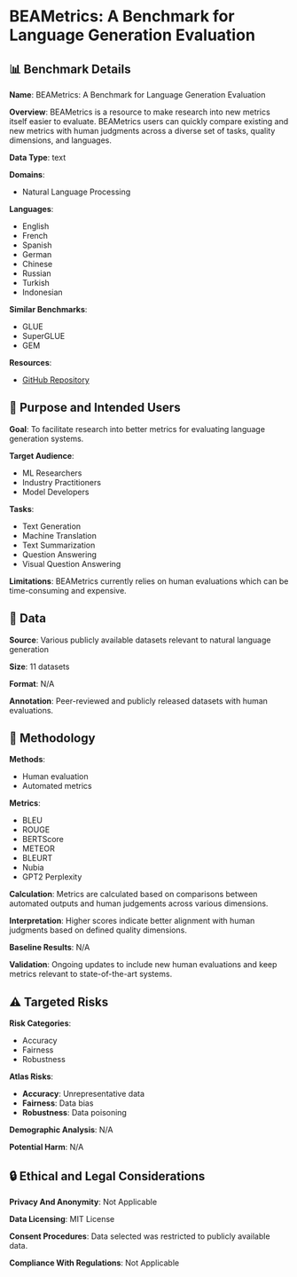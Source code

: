 # BEAMetrics: A Benchmark for Language Generation Evaluation

## 📊 Benchmark Details

**Name**: BEAMetrics: A Benchmark for Language Generation Evaluation

**Overview**: BEAMetrics is a resource to make research into new metrics itself easier to evaluate. BEAMetrics users can quickly compare existing and new metrics with human judgments across a diverse set of tasks, quality dimensions, and languages.

**Data Type**: text

**Domains**:
- Natural Language Processing

**Languages**:
- English
- French
- Spanish
- German
- Chinese
- Russian
- Turkish
- Indonesian

**Similar Benchmarks**:
- GLUE
- SuperGLUE
- GEM

**Resources**:
- [GitHub Repository](https://github.com/ThomasScialom/BEAMetrics)

## 🎯 Purpose and Intended Users

**Goal**: To facilitate research into better metrics for evaluating language generation systems.

**Target Audience**:
- ML Researchers
- Industry Practitioners
- Model Developers

**Tasks**:
- Text Generation
- Machine Translation
- Text Summarization
- Question Answering
- Visual Question Answering

**Limitations**: BEAMetrics currently relies on human evaluations which can be time-consuming and expensive.

## 💾 Data

**Source**: Various publicly available datasets relevant to natural language generation

**Size**: 11 datasets

**Format**: N/A

**Annotation**: Peer-reviewed and publicly released datasets with human evaluations.

## 🔬 Methodology

**Methods**:
- Human evaluation
- Automated metrics

**Metrics**:
- BLEU
- ROUGE
- BERTScore
- METEOR
- BLEURT
- Nubia
- GPT2 Perplexity

**Calculation**: Metrics are calculated based on comparisons between automated outputs and human judgements across various dimensions.

**Interpretation**: Higher scores indicate better alignment with human judgments based on defined quality dimensions.

**Baseline Results**: N/A

**Validation**: Ongoing updates to include new human evaluations and keep metrics relevant to state-of-the-art systems.

## ⚠️ Targeted Risks

**Risk Categories**:
- Accuracy
- Fairness
- Robustness

**Atlas Risks**:
- **Accuracy**: Unrepresentative data
- **Fairness**: Data bias
- **Robustness**: Data poisoning

**Demographic Analysis**: N/A

**Potential Harm**: N/A

## 🔒 Ethical and Legal Considerations

**Privacy And Anonymity**: Not Applicable

**Data Licensing**: MIT License

**Consent Procedures**: Data selected was restricted to publicly available data.

**Compliance With Regulations**: Not Applicable
